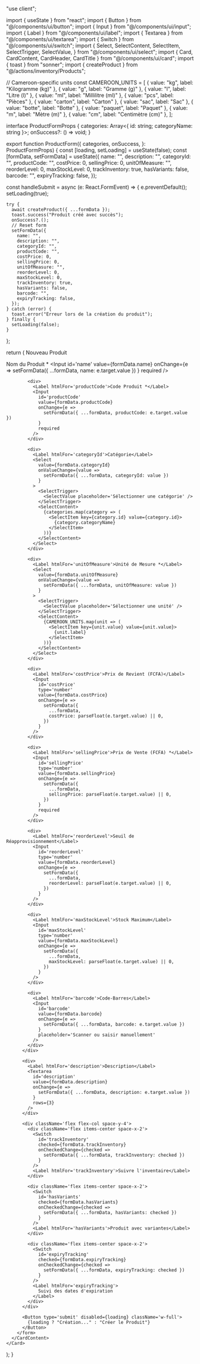 "use client";

import { useState } from "react";
import { Button } from "@/components/ui/button";
import { Input } from "@/components/ui/input";
import { Label } from "@/components/ui/label";
import { Textarea } from "@/components/ui/textarea";
import { Switch } from "@/components/ui/switch";
import {
  Select,
  SelectContent,
  SelectItem,
  SelectTrigger,
  SelectValue,
} from "@/components/ui/select";
import { Card, CardContent, CardHeader, CardTitle } from "@/components/ui/card";
import { toast } from "sonner";
import { createProduct } from "@/actions/inventory/Products";

// Cameroon-specific units
const CAMEROON_UNITS = [
  { value: "kg", label: "Kilogramme (kg)" },
  { value: "g", label: "Gramme (g)" },
  { value: "l", label: "Litre (l)" },
  { value: "ml", label: "Millilitre (ml)" },
  { value: "pcs", label: "Pièces" },
  { value: "carton", label: "Carton" },
  { value: "sac", label: "Sac" },
  { value: "botte", label: "Botte" },
  { value: "paquet", label: "Paquet" },
  { value: "m", label: "Mètre (m)" },
  { value: "cm", label: "Centimètre (cm)" },
];

interface ProductFormProps {
  categories: Array<{ id: string; categoryName: string }>;
  onSuccess?: () => void;
}

export function ProductForm({
  categories,
  onSuccess,
}: ProductFormProps) {
  const [loading, setLoading] = useState(false);
  const [formData, setFormData] = useState({
    name: "",
    description: "",
    categoryId: "",
    productCode: "",
    costPrice: 0,
    sellingPrice: 0,
    unitOfMeasure: "",
    reorderLevel: 0,
    maxStockLevel: 0,
    trackInventory: true,
    hasVariants: false,
    barcode: "",
    expiryTracking: false,
  });

  const handleSubmit = async (e: React.FormEvent) => {
    e.preventDefault();
    setLoading(true);

    try {
      await createProduct({ ...formData });
      toast.success("Produit créé avec succès");
      onSuccess?.();
      // Reset form
      setFormData({
        name: "",
        description: "",
        categoryId: "",
        productCode: "",
        costPrice: 0,
        sellingPrice: 0,
        unitOfMeasure: "",
        reorderLevel: 0,
        maxStockLevel: 0,
        trackInventory: true,
        hasVariants: false,
        barcode: "",
        expiryTracking: false,
      });
    } catch (error) {
      toast.error("Erreur lors de la création du produit");
    } finally {
      setLoading(false);
    }
  };

  return (
    <Card>
      <CardHeader>
        <CardTitle>Nouveau Produit</CardTitle>
      </CardHeader>
      <CardContent>
        <form onSubmit={handleSubmit} className='space-y-4'>
          <div className='grid grid-cols-1 md:grid-cols-2 gap-4'>
            <div>
              <Label htmlFor='name'>Nom du Produit *</Label>
              <Input
                id='name'
                value={formData.name}
                onChange={e =>
                  setFormData({ ...formData, name: e.target.value })
                }
                required
              />
            </div>

            <div>
              <Label htmlFor='productCode'>Code Produit *</Label>
              <Input
                id='productCode'
                value={formData.productCode}
                onChange={e =>
                  setFormData({ ...formData, productCode: e.target.value })
                }
                required
              />
            </div>

            <div>
              <Label htmlFor='categoryId'>Catégorie</Label>
              <Select
                value={formData.categoryId}
                onValueChange={value =>
                  setFormData({ ...formData, categoryId: value })
                }
              >
                <SelectTrigger>
                  <SelectValue placeholder='Sélectionner une catégorie' />
                </SelectTrigger>
                <SelectContent>
                  {categories.map(category => (
                    <SelectItem key={category.id} value={category.id}>
                      {category.categoryName}
                    </SelectItem>
                  ))}
                </SelectContent>
              </Select>
            </div>

            <div>
              <Label htmlFor='unitOfMeasure'>Unité de Mesure *</Label>
              <Select
                value={formData.unitOfMeasure}
                onValueChange={value =>
                  setFormData({ ...formData, unitOfMeasure: value })
                }
              >
                <SelectTrigger>
                  <SelectValue placeholder='Sélectionner une unité' />
                </SelectTrigger>
                <SelectContent>
                  {CAMEROON_UNITS.map(unit => (
                    <SelectItem key={unit.value} value={unit.value}>
                      {unit.label}
                    </SelectItem>
                  ))}
                </SelectContent>
              </Select>
            </div>

            <div>
              <Label htmlFor='costPrice'>Prix de Revient (FCFA)</Label>
              <Input
                id='costPrice'
                type='number'
                value={formData.costPrice}
                onChange={e =>
                  setFormData({
                    ...formData,
                    costPrice: parseFloat(e.target.value) || 0,
                  })
                }
              />
            </div>

            <div>
              <Label htmlFor='sellingPrice'>Prix de Vente (FCFA) *</Label>
              <Input
                id='sellingPrice'
                type='number'
                value={formData.sellingPrice}
                onChange={e =>
                  setFormData({
                    ...formData,
                    sellingPrice: parseFloat(e.target.value) || 0,
                  })
                }
                required
              />
            </div>

            <div>
              <Label htmlFor='reorderLevel'>Seuil de Réapprovisionnement</Label>
              <Input
                id='reorderLevel'
                type='number'
                value={formData.reorderLevel}
                onChange={e =>
                  setFormData({
                    ...formData,
                    reorderLevel: parseFloat(e.target.value) || 0,
                  })
                }
              />
            </div>

            <div>
              <Label htmlFor='maxStockLevel'>Stock Maximum</Label>
              <Input
                id='maxStockLevel'
                type='number'
                value={formData.maxStockLevel}
                onChange={e =>
                  setFormData({
                    ...formData,
                    maxStockLevel: parseFloat(e.target.value) || 0,
                  })
                }
              />
            </div>

            <div>
              <Label htmlFor='barcode'>Code-Barres</Label>
              <Input
                id='barcode'
                value={formData.barcode}
                onChange={e =>
                  setFormData({ ...formData, barcode: e.target.value })
                }
                placeholder='Scanner ou saisir manuellement'
              />
            </div>
          </div>

          <div>
            <Label htmlFor='description'>Description</Label>
            <Textarea
              id='description'
              value={formData.description}
              onChange={e =>
                setFormData({ ...formData, description: e.target.value })
              }
              rows={3}
            />
          </div>

          <div className='flex flex-col space-y-4'>
            <div className='flex items-center space-x-2'>
              <Switch
                id='trackInventory'
                checked={formData.trackInventory}
                onCheckedChange={checked =>
                  setFormData({ ...formData, trackInventory: checked })
                }
              />
              <Label htmlFor='trackInventory'>Suivre l'inventaire</Label>
            </div>

            <div className='flex items-center space-x-2'>
              <Switch
                id='hasVariants'
                checked={formData.hasVariants}
                onCheckedChange={checked =>
                  setFormData({ ...formData, hasVariants: checked })
                }
              />
              <Label htmlFor='hasVariants'>Produit avec variantes</Label>
            </div>

            <div className='flex items-center space-x-2'>
              <Switch
                id='expiryTracking'
                checked={formData.expiryTracking}
                onCheckedChange={checked =>
                  setFormData({ ...formData, expiryTracking: checked })
                }
              />
              <Label htmlFor='expiryTracking'>
                Suivi des dates d'expiration
              </Label>
            </div>
          </div>

          <Button type='submit' disabled={loading} className='w-full'>
            {loading ? "Création..." : "Créer le Produit"}
          </Button>
        </form>
      </CardContent>
    </Card>
  );
}
